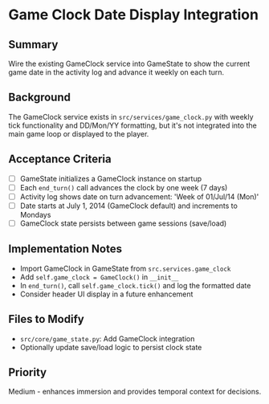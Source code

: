 # Game Clock Date Display Integration

## Summary
Wire the existing GameClock service into GameState to show the current game date in the activity log and advance it weekly on each turn.

## Background
The GameClock service exists in `src/services/game_clock.py` with weekly tick functionality and DD/Mon/YY formatting, but it's not integrated into the main game loop or displayed to the player.

## Acceptance Criteria
- [ ] GameState initializes a GameClock instance on startup
- [ ] Each `end_turn()` call advances the clock by one week (7 days)
- [ ] Activity log shows date on turn advancement: 'Week of 01/Jul/14 (Mon)'
- [ ] Date starts at July 1, 2014 (GameClock default) and increments to Mondays
- [ ] GameClock state persists between game sessions (save/load)

## Implementation Notes
- Import GameClock in GameState from `src.services.game_clock`
- Add `self.game_clock = GameClock()` in `__init__`
- In `end_turn()`, call `self.game_clock.tick()` and log the formatted date
- Consider header UI display in a future enhancement

## Files to Modify
- `src/core/game_state.py`: Add GameClock integration
- Optionally update save/load logic to persist clock state

## Priority
Medium - enhances immersion and provides temporal context for decisions.
